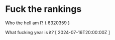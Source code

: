 # Fuck the rankings

Who the hell am I?
{ 6320359 }

What fucking year is it?
[ 2024-07-16T20:00:00Z ]
